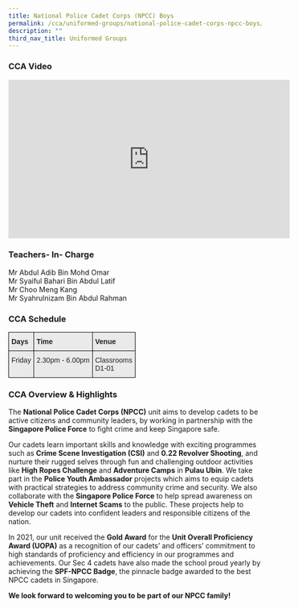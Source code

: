 ```yaml
---
title: National Police Cadet Corps (NPCC) Boys
permalink: /cca/uniformed-groups/national-police-cadet-corps-npcc-boys/
description: ""
third_nav_title: Uniformed Groups
---
```

### CCA Video

<div class="bp-youtube">

<iframe width="560" height="315" src="https://www.youtube.com/embed/HCU8rSkQoKs" title="YouTube video player" frameborder="0" allow="accelerometer; autoplay; clipboard-write; encrypted-media; gyroscope; picture-in-picture" allowfullscreen></iframe>

</div>

### Teachers- In- Charge

Mr Abdul Adib Bin Mohd Omar <br>
Mr Syaiful Bahari Bin Abdul Latif <br>
Mr Choo Meng Kang <br>
Mr Syahrulnizam Bin Abdul Rahman


### CCA Schedule

<style type="text/css">
.tg  {border-collapse:collapse;border-spacing:0;}
.tg td{border-color:black;border-style:solid;border-width:1px;font-family:Arial, sans-serif;font-size:14px;
  overflow:hidden;padding:10px 5px;word-break:normal;}
.tg th{border-color:black;border-style:solid;border-width:1px;font-family:Arial, sans-serif;font-size:14px;
  font-weight:normal;overflow:hidden;padding:10px 5px;word-break:normal;}
.tg .tg-y7qa{background-color:#EAEAEA;color:#222;text-align:left;vertical-align:top}
.tg .tg-rj1p{background-color:#EAEAEA;color:#222;font-weight:bold;text-align:left;vertical-align:top}
</style>
<table class="tg">
<thead>
  <tr>
    <th class="tg-rj1p">Days</th>
    <th class="tg-rj1p">Time</th>
    <th class="tg-rj1p">Venue</th>
  </tr>
</thead>
<tbody>
  <tr>
    <td class="tg-y7qa">Friday</td>
    <td class="tg-y7qa">2.30pm - 6.00pm</td>
    <td class="tg-y7qa">Classrooms<br>D1-01</td>
  </tr>
</tbody>
</table>

### CCA Overview & Highlights

The **National Police Cadet Corps (NPCC)** unit aims to develop cadets to be active citizens and community leaders, by working in partnership with the **Singapore Police Force** to fight crime and keep Singapore safe.

Our cadets learn important skills and knowledge with exciting programmes such as **Crime Scene Investigation (CSI)** and **0.22 Revolver Shooting**, and nurture their rugged selves through fun and challenging outdoor activities like **High Ropes Challenge** and **Adventure Camps** in **Pulau Ubin**. We take part in the **Police Youth Ambassador** projects which aims to equip cadets with practical strategies to address community crime and security. We also collaborate with the **Singapore Police Force** to help spread awareness on **Vehicle Theft** and **Internet Scams** to the public. These projects help to develop our cadets into confident leaders and responsible citizens of the nation.

In 2021, our unit received the **Gold Award** for the **Unit Overall Proficiency Award (UOPA)** as a recognition of our cadets’ and officers’ commitment to high standards of proficiency and efficiency in our programmes and achievements. Our Sec 4 cadets have also made the school proud yearly by achieving the **SPF-NPCC Badge**, the pinnacle badge awarded to the best NPCC cadets in Singapore.

**We look forward to welcoming you to be part of our NPCC family!**
